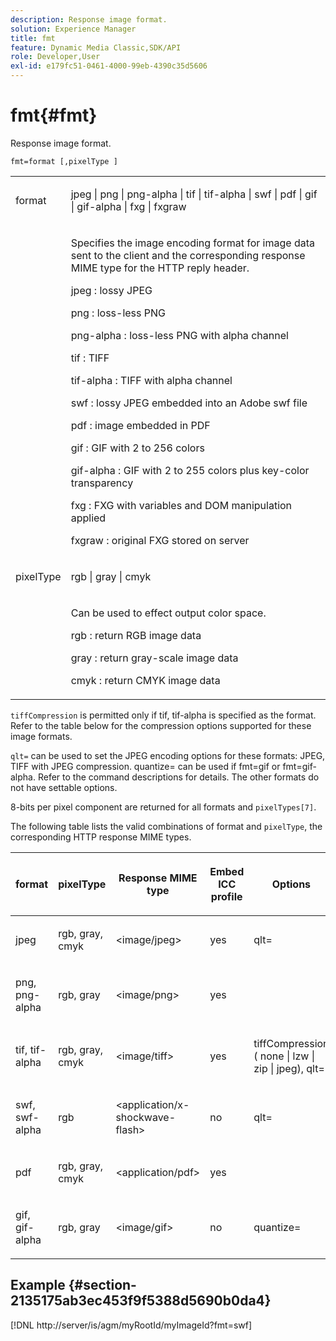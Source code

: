 ```yaml
---
description: Response image format.
solution: Experience Manager
title: fmt
feature: Dynamic Media Classic,SDK/API
role: Developer,User
exl-id: e179fc51-0461-4000-99eb-4390c35d5606
---
```

# fmt{#fmt}

Response image format.

 `fmt=format [,pixelType ]`

<table id="simpletable_66FAABB7BD7A4BBB815A570BEA4C1AE8"> 
 <tr class="strow"> 
  <td class="stentry"> <p><span class="codeph"> <span class="varname"> format</span> </span> </p></td> 
  <td class="stentry"> <p><span class="codeph"> jpeg | png | png-alpha | tif | tif-alpha | swf | pdf | gif | gif-alpha | fxg | fxgraw</span> </p></td> 
 </tr> 
 <tr class="strow"> 
  <td class="stentry"></td> 
  <td class="stentry"> <p> Specifies the image encoding format for image data sent to the client and the corresponding response MIME type for the HTTP reply header. </p> <p> <span class="codeph">  jpeg </span>: lossy JPEG </p> <p> <span class="codeph"> png </span>: loss-less PNG </p> <p> <span class="codeph"> png-alpha </span>: loss-less PNG with alpha channel </p> <p> <span class="codeph">  tif </span>: TIFF </p> <p> <span class="codeph"> tif-alpha </span>: TIFF with alpha channel </p> <p> <span class="codeph">  swf </span>: lossy JPEG embedded into an Adobe swf file </p> <p> <span class="codeph"> pdf </span>: image embedded in PDF </p> <p> <span class="codeph"> gif </span>: GIF with 2 to 256 colors </p> <p> <span class="codeph"> gif-alpha </span>: GIF with 2 to 255 colors plus key-color transparency </p> <p> <span class="codeph"> fxg </span>: FXG with variables and DOM manipulation applied </p> <p> <span class="codeph">  fxgraw </span>: original FXG stored on server </p> </td> 
 </tr> 
 <tr class="strow"> 
  <td class="stentry"> <p><span class="codeph"> <span class="varname"> pixelType</span> </span> </p></td> 
  <td class="stentry"> <p><span class="codeph"> rgb | gray | cmyk</span> </p></td> 
 </tr> 
 <tr class="strow"> 
  <td class="stentry"></td> 
  <td class="stentry"> <p> Can be used to effect output color space. </p> <p> <span class="codeph">  rgb </span>: return RGB image data </p> <p> <span class="codeph"> gray </span>: return gray-scale image data </p> <p> <span class="codeph"> cmyk </span>: return CMYK image data </p> </td> 
 </tr> 
</table>

`tiffCompression` is permitted only if tif, tif-alpha is specified as the format. Refer to the table below for the compression options supported for these image formats.

`qlt=` can be used to set the JPEG encoding options for these formats: JPEG, TIFF with JPEG compression. quantize= can be used if fmt=gif or fmt=gif-alpha. Refer to the command descriptions for details. The other formats do not have settable options.

8-bits per pixel component are returned for all formats and `pixelTypes[7]`.

The following table lists the valid combinations of format and `pixelType`, the corresponding HTTP response MIME types.

<table id="table_54AFE58185004C74971EFBA845E177B6"> 
 <thead> 
  <tr> 
   <th colname="col1" class="entry"> <p><span class="varname"> format</span> </p> </th> 
   <th colname="col2" class="entry"> <p><span class="varname"> pixelType</span> </p> </th> 
   <th colname="col3" class="entry"> <p>Response MIME type </p> </th> 
   <th colname="col4" class="entry"> <p>Embed ICC profile </p> </th> 
   <th colname="col5" class="entry"> <p>Options </p> </th> 
  </tr> 
 </thead>
 <tbody> 
  <tr> 
   <td> <p>jpeg </p> </td> 
   <td> <p>rgb, gray, cmyk </p> </td> 
   <td> <p>&lt;image/jpeg&gt; </p> </td> 
   <td> <p>yes </p> </td> 
   <td> <p><span class="codeph"> qlt=</span> </p> </td> 
  </tr> 
  <tr> 
   <td> <p>png, png-alpha </p> </td> 
   <td> <p>rgb, gray </p> </td> 
   <td> <p>&lt;image/png&gt; </p> </td> 
   <td> <p>yes </p> </td> 
   <td> <p> </p> </td> 
  </tr> 
  <tr> 
   <td> <p>tif, tif-alpha </p> </td> 
   <td> <p>rgb, gray, cmyk </p> </td> 
   <td> <p>&lt;image/tiff&gt; </p> </td> 
   <td> <p>yes </p> </td> 
   <td> <p><span class="codeph"> <span class="varname"> tiffCompression</span> ( none | lzw | zip | jpeg), qlt=</span> </p> </td> 
  </tr> 
  <tr> 
   <td> <p>swf, swf-alpha </p> </td> 
   <td> <p>rgb </p> </td> 
   <td> <p>&lt;application/x-shockwave-flash&gt; </p> </td> 
   <td> <p>no </p> </td> 
   <td> <p><span class="codeph"> qlt= </span> </p> </td> 
  </tr> 
  <tr> 
   <td> <p>pdf </p> </td> 
   <td> <p>rgb, gray, cmyk </p> </td> 
   <td> <p>&lt;application/pdf&gt; </p> </td> 
   <td> <p>yes </p> </td> 
   <td> <p> </p> </td> 
  </tr> 
  <tr> 
   <td> <p>gif, gif-alpha </p> </td> 
   <td> <p>rgb, gray </p> </td> 
   <td> <p>&lt;image/gif&gt; </p> </td> 
   <td> <p>no </p> </td> 
   <td> <p><span class="codeph"> quantize=</span> </p> </td> 
  </tr> 
 </tbody> 
</table>

## Example {#section-2135175ab3ec453f9f5388d5690b0da4}

[!DNL http://server/is/agm/myRootId/myImageId?fmt=swf]
